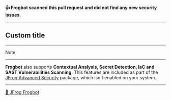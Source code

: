 

[comment]: <> (FrogbotReviewComment)

**👍 Frogbot scanned this pull request and did not find any new security issues.**

---
## **Custom title**

---
Note: 

---
**Frogbot** also supports **Contextual Analysis, Secret Detection, IaC and SAST Vulnerabilities Scanning**. This features are included as part of the [JFrog Advanced Security](https://jfrog.com/advanced-security) package, which isn't enabled on your system.

---
[🐸 JFrog Frogbot](https://docs.jfrog-applications.jfrog.io/jfrog-applications/frogbot)